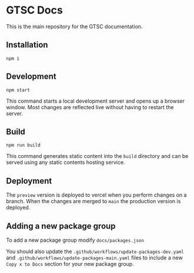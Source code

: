 # GTSC Docs

This is the main repository for the GTSC documentation.

## Installation

```shell
npm i
```

## Development

```shell
npm start
```

This command starts a local development server and opens up a browser window. Most changes are reflected live without having to restart the server.

## Build

```shell
npm run build
```

This command generates static content into the `build` directory and can be served using any static contents hosting service.

## Deployment

The `preview` version is deployed to vercel when you perform changes on a branch. When the changes are merged to `main` the production version is deployed.

## Adding a new package group

To add a new package group modify `docs/packages.json`

You should also update the `.github/workflows/update-packages-dev.yaml` and `.github/workflows/update-packages-main.yaml` files to include a new `Copy x to Docs` section for your new package group.
